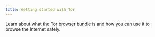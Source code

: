 ```yaml
---
title: Getting started with Tor
---
```

Learn about what the Tor browser bundle is and how you can use it to browse the Internet safely.
